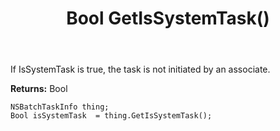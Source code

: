 ﻿---
uid: crmscript_ref_NSBatchTaskInfo_GetIsSystemTask
title: Bool GetIsSystemTask()
intellisense: NSBatchTaskInfo.GetIsSystemTask
keywords: NSBatchTaskInfo, GetIsSystemTask
so.topic: reference
---

If IsSystemTask is true, the task is not initiated by an associate.

**Returns:** Bool


```crmscript
NSBatchTaskInfo thing;
Bool isSystemTask  = thing.GetIsSystemTask();
```


